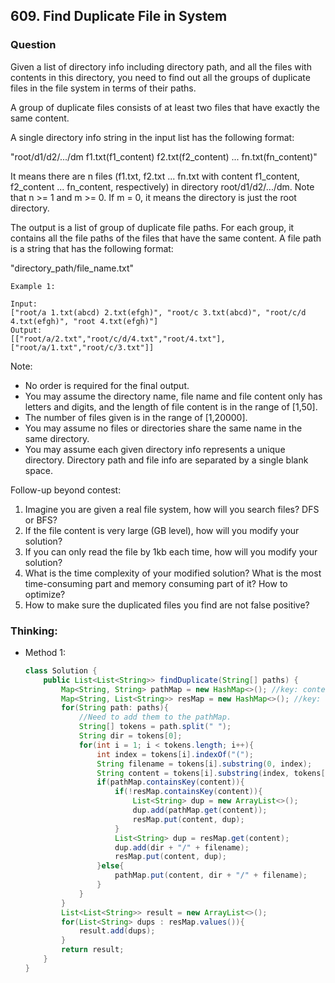 ## 609. Find Duplicate File in System

### Question
Given a list of directory info including directory path, and all the files with contents in this directory, you need to find out all the groups of duplicate files in the file system in terms of their paths.

A group of duplicate files consists of at least two files that have exactly the same content.

A single directory info string in the input list has the following format:

"root/d1/d2/.../dm f1.txt(f1_content) f2.txt(f2_content) ... fn.txt(fn_content)"

It means there are n files (f1.txt, f2.txt ... fn.txt with content f1_content, f2_content ... fn_content, respectively) in directory root/d1/d2/.../dm. Note that n >= 1 and m >= 0. If m = 0, it means the directory is just the root directory.

The output is a list of group of duplicate file paths. For each group, it contains all the file paths of the files that have the same content. A file path is a string that has the following format:

"directory_path/file_name.txt"

```
Example 1:

Input:
["root/a 1.txt(abcd) 2.txt(efgh)", "root/c 3.txt(abcd)", "root/c/d 4.txt(efgh)", "root 4.txt(efgh)"]
Output:  
[["root/a/2.txt","root/c/d/4.txt","root/4.txt"],["root/a/1.txt","root/c/3.txt"]]
```

Note:
* No order is required for the final output.
* You may assume the directory name, file name and file content only has letters and digits, and the length of file content is in the range of [1,50].
* The number of files given is in the range of [1,20000].
* You may assume no files or directories share the same name in the same directory.
* You may assume each given directory info represents a unique directory. Directory path and file info are separated by a single blank space.

 
Follow-up beyond contest:
1. Imagine you are given a real file system, how will you search files? DFS or BFS?
2. If the file content is very large (GB level), how will you modify your solution?
3. If you can only read the file by 1kb each time, how will you modify your solution?
4. What is the time complexity of your modified solution? What is the most time-consuming part and memory consuming part of it? How to optimize?
5. How to make sure the duplicated files you find are not false positive?



### Thinking:
* Method 1: 
    ```Java
    class Solution {
        public List<List<String>> findDuplicate(String[] paths) {
            Map<String, String> pathMap = new HashMap<>(); //key: content, value:path/filename;
            Map<String, List<String>> resMap = new HashMap<>(); //key: content, value: list of duplicate files.
            for(String path: paths){
                //Need to add them to the pathMap.
                String[] tokens = path.split(" ");
                String dir = tokens[0];
                for(int i = 1; i < tokens.length; i++){
                    int index = tokens[i].indexOf("(");
                    String filename = tokens[i].substring(0, index);
                    String content = tokens[i].substring(index, tokens[i].length() - 1);
                    if(pathMap.containsKey(content)){
                        if(!resMap.containsKey(content)){
                            List<String> dup = new ArrayList<>();
                            dup.add(pathMap.get(content));
                            resMap.put(content, dup);
                        }
                        List<String> dup = resMap.get(content);
                        dup.add(dir + "/" + filename);
                        resMap.put(content, dup);
                    }else{
                        pathMap.put(content, dir + "/" + filename);
                    }
                }
            }
            List<List<String>> result = new ArrayList<>();
            for(List<String> dups : resMap.values()){
                result.add(dups);
            }
            return result;
        }   
    }
    ```